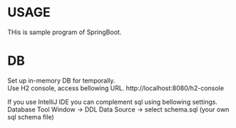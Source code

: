 # USAGE

THis is sample program of SpringBoot.

# DB

Set up in-memory DB for temporally.  
Use H2 console, access bellowing URL.
http://localhost:8080/h2-console

If you use IntelliJ IDE you can complement sql using bellowing settings.  
Database Tool Window -> DDL Data Source -> select schema.sql (your own sql schema file)


